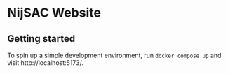 # NijSAC Website

## Getting started
To spin up a simple development environment, run `docker compose up` and visit http://localhost:5173/.